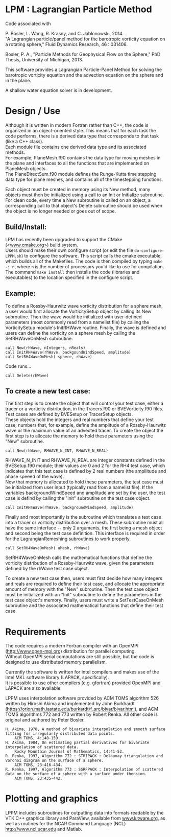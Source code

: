 LPM : Lagrangian Particle Method
=========

Code associated with 

P. Bosler,  L. Wang,  R. Krasny, and C. Jablonowski,  2014.  
	"A Lagrangian particle/panel method for the barotropic vorticity equation on a rotating sphere," Fluid Dynamics Research,  46 : 031406.

Bosler, P. A., "Particle Methods for Geophysical Flow on the Sphere," PhD Thesis, University of Michigan, 2013.

This software provides a Lagrangian Particle-Panel Method for solving the barotropic vorticity equation
and the advection equation on the sphere and in the plane.

A shallow water equation solver is in development.

Design / Use
=========

Although it is written in modern Fortran rather than C++, the code is organized in an object-oriented style.
This means that for each task the code performs, there is a derived data type that corresponds to that task (like a C++ class).  
Each module file contains one derived data type and its associated methods.  
For example, PlaneMesh.f90 contains the data type for moving meshes in the plane and interfaces to all the functions that are 
implemented on PlaneMesh objects.  
The PlaneDirectSum.f90 module defines the Runge-Kutta time stepping data type for plane meshes, and contains all of the timestepping functions.

Each object must be created in memory using its New method, many objects must then be initialized using a call to an Init or Initialize subroutine.  
For clean code, every time a New subroutine is called on an object, a corresponding call to that object's Delete subroutine should be used when the object is no longer needed or goes out of scope.

Build/Install:
---------
LPM has recently been upgraded to support the CMake (<www.cmake.org>) build system.  
Users should make their own configure script (or edit the file `do-configure-LPPM.sh`) to configure the software.
This script calls the cmake executable, which builds all of the Makefiles.
The code is then compiled by typing `make -j n`, where `n` is the number of processors you'd like to use for compilation.
The command `make install` then installs the code (libraries and executables) to the location specified in the configure script.

Example: 
---------
To define a Rossby-Haurwitz wave vorticity distribution for a sphere mesh, a user would first allocate the VorticitySetup object by calling its New subroutine.
Then the wave would be initialized with user-defined parameters (most commonly read from a namelist file) by calling the VorticitySetup module's InitRHWave routine.
Finally, the wave is defined and users can define the vorticity on a sphere mesh by calling the SetRHWaveOnMesh subroutine.
  
	call New(rhWave, nIntegers, nReals)
	call InitRH4Wave(rhWave, backgoundWindSpeed, amplitude)
	call SetRH4WaveOnMesh( sphere, rhWave)
	
Code runs...

	call Delete(rhWave)	

To create a new test case:
---------------
The first step is to create the object that will control your test case, either a tracer or a vorticity distribution, in the Tracers.f90 or BVEVorticity.f90 files.
Test cases are defined by BVESetup or TracerSetup objects.  
These objects hold the integers and real numbers that define your test case; numbers that, for example, define the amplitude of a Rossby-Haurwitz wave or the maximum value of an advected tracer.
To create the object the first step is to allocate the memory to hold these parameters using the "New" subroutine.  

	call New(rhWave, RHWAVE_N_INT, RHWAVE_N_REAL)

RHWAVE_N_INIT and RHWAVE_N_REAL are integer constants defined in the BVESetup.f90 module; their values are 0 and 2 for the RH4 test case,
which indicates that this test case is defined by 2 real numbers (the ampilitude and phase speeed of the wave).  
Now that memory is allocated to hold these parameters, the test case must be initialized from user input (typically read from a namelist file).
If the variables backgroundWindSpeed and amplitude are set by the user, the test case is defind by calling the "Init" subroutine on the test case object.

	call InitRH4Wave(rhWave, backgroundWindSpeed, amplitude)

Finally and most importantly is the subroutine which translates a test case into a tracer or vorticity distribution over a mesh.
These subroutine must all have the same interface -- only 2 arguments, the first being a mesh object and second being the test case definition.
This interface is required in order for the LagrangianRemeshing subroutines to work properly.

	call SetRH4WaveOnMesh( aMesh, rhWave)

SetRH4WaveOnMesh calls the mathematical functions that define the vorticity distribution of a Rossby-Haurwitz wave, given the parameters defined by the rhWave test case object.

To create a new test case then, users must first decide how many integers and reals are required to define their test case, and allocate the appropriate amount of memory with the "New" subroutine.
Then the test case object must be initialized with an "Init" subroutine to define the parameters in the test case object's memory.
Finally, users must write a SetTestCaseOnMesh subroutine and the associated mathematical functions that define their test case.

	
Requirements
=========
The code requires a modern Fortran compiler with an OpenMPI (<http://www.open-mpi.org>) distribution for parallel computing.  
Without OpenMPI serial computations are still possible, but the code is designed to use distributed memory parallelism.

Currently the software is written for Intel compilers and makes use of the Intel MKL software library (LAPACK, specifically).  
It is possible to use other compilers (e.g. gfortran) provided OpenMPI and LAPACK are also available.  

LPPM uses interpolation software provided by ACM TOMS algorithm 526 written by Hiroshi Akima and implemented by John Burkhardt (<https://orion.math.iastate.edu/burkardt/f_src/bivar/bivar.html>),
and ACM TOMS algorithms 772 and 773 written by Robert Renka.  All other code is original and authored by Peter Bosler.
	
	H. Akima, 1978, A method of bivariate interpolation and smooth surface fitting for irregularly distributed data points.
		ACM TOMS, 4:148-159.
	H. Akima, 1984, On estimating partial derivatives for bivariate interpolation of scattered data.
		Rocky Mountain Journal of Mathematics, 14:41-52.
	R. Renka, 1997, Algorithm 772 : STRIPACK : Delaunay triangulation and Voronoi diagram on the surface of a sphere.
		ACM TOMS, 23:416-434.
	R. Renka, 1997, Algorithm 773 : SSRFPACK : Interpolation of scattered data on the surface of a sphere with a surface under thension.
		ACM TOMS, 23:435-442.
	


Plotting and graphics
=========

LPPM includes subroutines for outputting data into formats readable by the VTK C++ graphics library and ParaView, available 
from www.kitware.org, as well as routines for the NCAR Command Language (NCL) <http://www.ncl.ucar.edu> and Matlab.  



